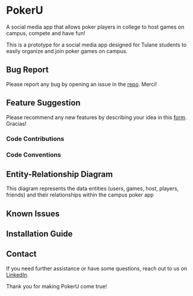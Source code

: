 # PokerU

A social media app that allows poker players in college to host games on campus, compete and have fun!

This is a prototype for a social media app designed for Tulane students to easily organize and join poker games on campus.

## Bug Report
Please report any bug by opening an issue in the [repo](https://github.com/tpthanh2006/PokerUNew/issues/new?assignees=&labels=bug&projects=&template=bug-report.yml). Merci!

## Feature Suggestion
Please recommend any new features by describing your idea in this [form](https://github.com/tpthanh2006/PokerUNew/issues/new?assignees=&labels=enhancement&projects=&template=new-feature.yml). Gracias!

### Code Contributions

### Code Conventions

## Entity-Relationship Diagram
This diagram represents the data entities (users, games, host, players, friends) and their relationships within the campus poker app

## Known Issues

## Installation Guide

## Contact
If you need further assistance or have some questions, reach out to us on [LinkedIn](https://www.linkedin.com/company/poker-u/).

Thank you for making PokerU come true!